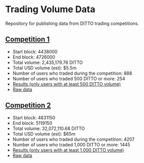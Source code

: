 # Trading Volume Data

Repository for publishing data from DITTO trading competitions.

## [Competition 1](competition_1/results.csv)

- Start block: 4438000
- End block: 4726000
- Total volume: 2,435,179.76 DITTO
- Total USD volume (est): $5.5m
- Number of users who traded during the competition: 888
- Number of users who traded 500 DITTO or more: 254
- [Results (only users with at least 500 DITTO volume)](competition_1/results.csv)
- [Raw data](competition_1/raw/)

## [Competition 2](competition2/results.csv)

- Start block: 4831150
- End block: 5119150
- Total volume: 32,072,110.68 DITTO
- Total USD volume (est): $65m
- Number of users who traded during the competition: 4207
- Number of users who traded 1,000 DITTO or more: 1445
- [Results (only users with at least 1,000 DITTO volume)](competition_2/results.csv)
- [Raw data](competition_2/)

